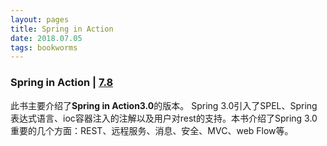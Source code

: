 ```yaml
---
layout: pages
title: Spring in Action
date: 2018.07.05
tags: bookworms
---
```

 
 ### Spring in Action  | [7.8](https://book.douban.com/subject/24830012/)
 此书主要介绍了**Spring in Action3.0**的版本。
Spring 3.0引入了SPEL、Spring 表达式语言、ioc容器注入的注解以及用户对rest的支持。本书介绍了Spring 3.0重要的几个方面：REST、远程服务、消息、安全、MVC、web Flow等。
